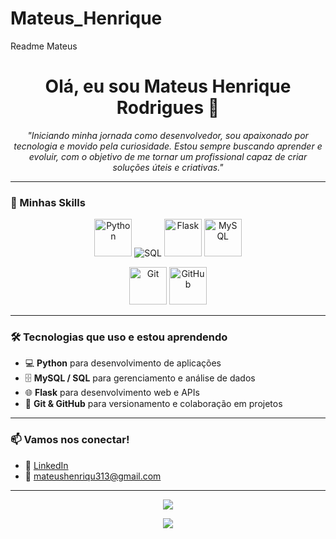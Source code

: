 # Mateus_Henrique
Readme Mateus
<h1 align="center">Olá, eu sou Mateus Henrique Rodrigues 👋</h1>

<p align="center">
  <i>"Iniciando minha jornada como desenvolvedor, sou apaixonado por tecnologia e movido pela curiosidade. Estou sempre buscando aprender e evoluir, com o objetivo de me tornar um profissional capaz de criar soluções úteis e criativas."</i>
</p>

---

### 🚀 Minhas Skills

<p align="center">
  <!-- Linguagens de programação -->
  <img src="https://cdn.jsdelivr.net/gh/devicons/devicon/icons/python/python-original.svg" alt="Python" width="60" height="60"/>
  <img src="https://img.icons8.com/ios-filled/60/4479A1/sql.png" alt="SQL"/>
  <img src="https://cdn.jsdelivr.net/gh/devicons/devicon/icons/flask/flask-original.svg" alt="Flask" width="60" height="60"/>
  <img src="https://cdn.jsdelivr.net/gh/devicons/devicon/icons/mysql/mysql-original.svg" alt="MySQL" width="60" height="60"/>
</p>

<p align="center">
  <!-- Ferramentas e tecnologias -->
  <img src="https://cdn.jsdelivr.net/gh/devicons/devicon/icons/git/git-original.svg" alt="Git" width="60" height="60"/>
  <img src="https://cdn-icons-png.flaticon.com/512/25/25231.png" alt="GitHub" width="60"/>
</p>

---

### 🛠️ Tecnologias que uso e estou aprendendo

- 💻 **Python** para desenvolvimento de aplicações  
- 🗄️ **MySQL / SQL** para gerenciamento e análise de dados  
- 🌐 **Flask** para desenvolvimento web e APIs  
- 🔧 **Git & GitHub** para versionamento e colaboração em projetos  

---

### 📫 Vamos nos conectar!

- 💼 [LinkedIn](https://www.linkedin.com/)
- 📧 mateushenriqu313@gmail.com

---

<p align="center">
  <img src="https://github-readme-stats.vercel.app/api/top-langs/?username=MatheusHenriqueRodrigues&layout=compact&theme=github_dark" />
</p>

<p align="center">
  <img src="https://github-readme-stats.vercel.app/api?username=MatheusHenriqueRodrigues&show_icons=true&theme=github_dark" />
</p>
